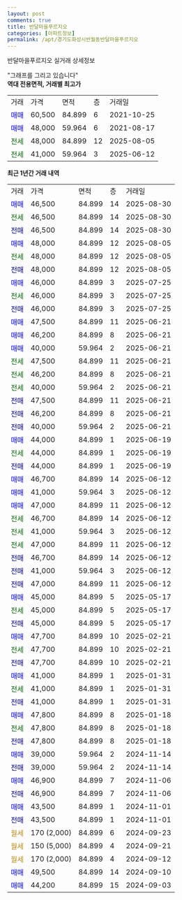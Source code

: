 ```yaml
---
layout: post
comments: true
title: 반달마을푸르지오
categories: [아파트정보]
permalink: /apt/경기도화성시반월동반달마을푸르지오
---
```


반달마을푸르지오 실거래 상세정보

<script type="text/javascript">
  google.charts.load('current', {'packages':['line', 'corechart']});
  google.charts.setOnLoadCallback(drawChart);

  function drawChart() {
    var data = new google.visualization.DataTable();
    data.addColumn('date', '거래일');
    data.addColumn('number', "매매");
    data.addColumn('number', "전세");
    data.addColumn('number', "전매");

    data.addRows([[new Date(Date.parse("2025-08-30")), 46500, null, null], [new Date(Date.parse("2025-08-30")), null, 46500, null], [new Date(Date.parse("2025-08-30")), null, null, 46500], [new Date(Date.parse("2025-08-05")), 48000, null, null], [new Date(Date.parse("2025-08-05")), null, 48000, null], [new Date(Date.parse("2025-08-05")), null, null, 48000], [new Date(Date.parse("2025-07-25")), 46000, null, null], [new Date(Date.parse("2025-07-25")), null, 46000, null], [new Date(Date.parse("2025-07-25")), null, null, 46000], [new Date(Date.parse("2025-06-21")), 47500, null, null], [new Date(Date.parse("2025-06-21")), 46200, null, null], [new Date(Date.parse("2025-06-21")), 40000, null, null], [new Date(Date.parse("2025-06-21")), null, 47500, null], [new Date(Date.parse("2025-06-21")), null, 46200, null], [new Date(Date.parse("2025-06-21")), null, 40000, null], [new Date(Date.parse("2025-06-21")), null, null, 47500], [new Date(Date.parse("2025-06-21")), null, null, 46200], [new Date(Date.parse("2025-06-21")), null, null, 40000], [new Date(Date.parse("2025-06-19")), 44000, null, null], [new Date(Date.parse("2025-06-19")), null, 44000, null], [new Date(Date.parse("2025-06-19")), null, null, 44000], [new Date(Date.parse("2025-06-12")), 46700, null, null], [new Date(Date.parse("2025-06-12")), 41000, null, null], [new Date(Date.parse("2025-06-12")), 47000, null, null], [new Date(Date.parse("2025-06-12")), null, 46700, null], [new Date(Date.parse("2025-06-12")), null, 41000, null], [new Date(Date.parse("2025-06-12")), null, 47000, null], [new Date(Date.parse("2025-06-12")), null, null, 46700], [new Date(Date.parse("2025-06-12")), null, null, 41000], [new Date(Date.parse("2025-06-12")), null, null, 47000], [new Date(Date.parse("2025-05-17")), 45000, null, null], [new Date(Date.parse("2025-05-17")), null, 45000, null], [new Date(Date.parse("2025-05-17")), null, null, 45000], [new Date(Date.parse("2025-02-21")), 47700, null, null], [new Date(Date.parse("2025-02-21")), null, 47700, null], [new Date(Date.parse("2025-02-21")), null, null, 47700], [new Date(Date.parse("2025-01-31")), 41000, null, null], [new Date(Date.parse("2025-01-31")), null, 41000, null], [new Date(Date.parse("2025-01-31")), null, null, 41000], [new Date(Date.parse("2025-01-18")), 47800, null, null], [new Date(Date.parse("2025-01-18")), null, 47800, null], [new Date(Date.parse("2025-01-18")), null, null, 47800], [new Date(Date.parse("2024-11-14")), 39000, null, null], [new Date(Date.parse("2024-11-14")), null, null, 39000], [new Date(Date.parse("2024-11-06")), 46900, null, null], [new Date(Date.parse("2024-11-06")), null, null, 46900], [new Date(Date.parse("2024-11-01")), 43500, null, null], [new Date(Date.parse("2024-11-01")), null, null, 43500], [new Date(Date.parse("2024-09-23")), null, null, null], [new Date(Date.parse("2024-09-21")), null, null, null], [new Date(Date.parse("2024-09-12")), null, null, null], [new Date(Date.parse("2024-09-10")), 49500, null, null], [new Date(Date.parse("2024-09-03")), 44200, null, null]]);

    var options = {
      hAxis: {
        format: 'yyyy/MM/dd'
      },    
      lineWidth: 0,
      pointsVisible: true,    
      title: '최근 1년간 유형별 실거래가 분포',
      legend: { position: 'bottom' }
    };

    var formatter = new google.visualization.NumberFormat({pattern:'###,###'} );
    formatter.format(data, 1);
    formatter.format(data, 2);
    
    setTimeout(function() {
        var chart = new google.visualization.LineChart(document.getElementById('columnchart_material'));
        chart.draw(data, (options));
        document.getElementById('loading').style.display = 'none';
    }, 200);
  }
</script>


<div id="loading" style="z-index:20; display: block; margin-left: 0px">"그래프를 그리고 있습니다"</div>
<div id="columnchart_material" style="width: 95%; margin-left: 0px; display: block"></div>
<!-- contents start -->
<b>역대 전용면적, 거래별 최고가</b>
<table class="sortable">
    <tr>
      <td>거래</td>
      <td>가격</td>
      <td>면적</td>
      <td>층</td>
      <td>거래일</td>
    </tr>
        <tr>
          <td><a style="color: blue">매매</a></td>
          <td>60,500</td>
          <td>84.899</td>
          <td>6</td>
          <td>2021-10-25</td>
        </tr>            <tr>
          <td><a style="color: blue">매매</a></td>
          <td>48,000</td>
          <td>59.964</td>
          <td>6</td>
          <td>2021-08-17</td>
        </tr>        
        <tr>
              <td><a style="color: darkgreen">전세</a></td>
              <td>48,000</td>
              <td>84.899</td>
              <td>12</td>
              <td>2025-08-05</td>
            </tr>            <tr>
              <td><a style="color: darkgreen">전세</a></td>
              <td>41,000</td>
              <td>59.964</td>
              <td>3</td>
              <td>2025-06-12</td>
            </tr>        
    
</table>

<b>최근 1년간 거래 내역</b>

<table class="sortable">
    <tr>
      <td>거래</td>
      <td>가격</td>
      <td>면적</td>
      <td>층</td>
      <td>거래일</td>
    </tr>
    <tr>
      <td><a style="color: blue">매매</a></td>
      <td>46,500</td>
      <td>84.899</td>
      <td>14</td>
      <td>2025-08-30</td>
    </tr>          <tr>
      <td><a style="color: darkgreen">전세</a></td>
      <td>46,500</td>
      <td>84.899</td>
      <td>14</td>
      <td>2025-08-30</td>
    </tr>          <tr>
      <td><a style="color: darkblue">전매</a></td>
      <td>46,500</td>
      <td>84.899</td>
      <td>14</td>
      <td>2025-08-30</td>
    </tr>          <tr>
      <td><a style="color: blue">매매</a></td>
      <td>48,000</td>
      <td>84.899</td>
      <td>12</td>
      <td>2025-08-05</td>
    </tr>          <tr>
      <td><a style="color: darkgreen">전세</a></td>
      <td>48,000</td>
      <td>84.899</td>
      <td>12</td>
      <td>2025-08-05</td>
    </tr>          <tr>
      <td><a style="color: darkblue">전매</a></td>
      <td>48,000</td>
      <td>84.899</td>
      <td>12</td>
      <td>2025-08-05</td>
    </tr>          <tr>
      <td><a style="color: blue">매매</a></td>
      <td>46,000</td>
      <td>84.899</td>
      <td>3</td>
      <td>2025-07-25</td>
    </tr>          <tr>
      <td><a style="color: darkgreen">전세</a></td>
      <td>46,000</td>
      <td>84.899</td>
      <td>3</td>
      <td>2025-07-25</td>
    </tr>          <tr>
      <td><a style="color: darkblue">전매</a></td>
      <td>46,000</td>
      <td>84.899</td>
      <td>3</td>
      <td>2025-07-25</td>
    </tr>          <tr>
      <td><a style="color: blue">매매</a></td>
      <td>47,500</td>
      <td>84.899</td>
      <td>11</td>
      <td>2025-06-21</td>
    </tr>          <tr>
      <td><a style="color: blue">매매</a></td>
      <td>46,200</td>
      <td>84.899</td>
      <td>8</td>
      <td>2025-06-21</td>
    </tr>          <tr>
      <td><a style="color: blue">매매</a></td>
      <td>40,000</td>
      <td>59.964</td>
      <td>2</td>
      <td>2025-06-21</td>
    </tr>          <tr>
      <td><a style="color: darkgreen">전세</a></td>
      <td>47,500</td>
      <td>84.899</td>
      <td>11</td>
      <td>2025-06-21</td>
    </tr>          <tr>
      <td><a style="color: darkgreen">전세</a></td>
      <td>46,200</td>
      <td>84.899</td>
      <td>8</td>
      <td>2025-06-21</td>
    </tr>          <tr>
      <td><a style="color: darkgreen">전세</a></td>
      <td>40,000</td>
      <td>59.964</td>
      <td>2</td>
      <td>2025-06-21</td>
    </tr>          <tr>
      <td><a style="color: darkblue">전매</a></td>
      <td>47,500</td>
      <td>84.899</td>
      <td>11</td>
      <td>2025-06-21</td>
    </tr>          <tr>
      <td><a style="color: darkblue">전매</a></td>
      <td>46,200</td>
      <td>84.899</td>
      <td>8</td>
      <td>2025-06-21</td>
    </tr>          <tr>
      <td><a style="color: darkblue">전매</a></td>
      <td>40,000</td>
      <td>59.964</td>
      <td>2</td>
      <td>2025-06-21</td>
    </tr>          <tr>
      <td><a style="color: blue">매매</a></td>
      <td>44,000</td>
      <td>84.899</td>
      <td>1</td>
      <td>2025-06-19</td>
    </tr>          <tr>
      <td><a style="color: darkgreen">전세</a></td>
      <td>44,000</td>
      <td>84.899</td>
      <td>1</td>
      <td>2025-06-19</td>
    </tr>          <tr>
      <td><a style="color: darkblue">전매</a></td>
      <td>44,000</td>
      <td>84.899</td>
      <td>1</td>
      <td>2025-06-19</td>
    </tr>          <tr>
      <td><a style="color: blue">매매</a></td>
      <td>46,700</td>
      <td>84.899</td>
      <td>14</td>
      <td>2025-06-12</td>
    </tr>          <tr>
      <td><a style="color: blue">매매</a></td>
      <td>41,000</td>
      <td>59.964</td>
      <td>3</td>
      <td>2025-06-12</td>
    </tr>          <tr>
      <td><a style="color: blue">매매</a></td>
      <td>47,000</td>
      <td>84.899</td>
      <td>11</td>
      <td>2025-06-12</td>
    </tr>          <tr>
      <td><a style="color: darkgreen">전세</a></td>
      <td>46,700</td>
      <td>84.899</td>
      <td>14</td>
      <td>2025-06-12</td>
    </tr>          <tr>
      <td><a style="color: darkgreen">전세</a></td>
      <td>41,000</td>
      <td>59.964</td>
      <td>3</td>
      <td>2025-06-12</td>
    </tr>          <tr>
      <td><a style="color: darkgreen">전세</a></td>
      <td>47,000</td>
      <td>84.899</td>
      <td>11</td>
      <td>2025-06-12</td>
    </tr>          <tr>
      <td><a style="color: darkblue">전매</a></td>
      <td>46,700</td>
      <td>84.899</td>
      <td>14</td>
      <td>2025-06-12</td>
    </tr>          <tr>
      <td><a style="color: darkblue">전매</a></td>
      <td>41,000</td>
      <td>59.964</td>
      <td>3</td>
      <td>2025-06-12</td>
    </tr>          <tr>
      <td><a style="color: darkblue">전매</a></td>
      <td>47,000</td>
      <td>84.899</td>
      <td>11</td>
      <td>2025-06-12</td>
    </tr>          <tr>
      <td><a style="color: blue">매매</a></td>
      <td>45,000</td>
      <td>84.899</td>
      <td>5</td>
      <td>2025-05-17</td>
    </tr>          <tr>
      <td><a style="color: darkgreen">전세</a></td>
      <td>45,000</td>
      <td>84.899</td>
      <td>5</td>
      <td>2025-05-17</td>
    </tr>          <tr>
      <td><a style="color: darkblue">전매</a></td>
      <td>45,000</td>
      <td>84.899</td>
      <td>5</td>
      <td>2025-05-17</td>
    </tr>          <tr>
      <td><a style="color: blue">매매</a></td>
      <td>47,700</td>
      <td>84.899</td>
      <td>10</td>
      <td>2025-02-21</td>
    </tr>          <tr>
      <td><a style="color: darkgreen">전세</a></td>
      <td>47,700</td>
      <td>84.899</td>
      <td>10</td>
      <td>2025-02-21</td>
    </tr>          <tr>
      <td><a style="color: darkblue">전매</a></td>
      <td>47,700</td>
      <td>84.899</td>
      <td>10</td>
      <td>2025-02-21</td>
    </tr>          <tr>
      <td><a style="color: blue">매매</a></td>
      <td>41,000</td>
      <td>84.899</td>
      <td>1</td>
      <td>2025-01-31</td>
    </tr>          <tr>
      <td><a style="color: darkgreen">전세</a></td>
      <td>41,000</td>
      <td>84.899</td>
      <td>1</td>
      <td>2025-01-31</td>
    </tr>          <tr>
      <td><a style="color: darkblue">전매</a></td>
      <td>41,000</td>
      <td>84.899</td>
      <td>1</td>
      <td>2025-01-31</td>
    </tr>          <tr>
      <td><a style="color: blue">매매</a></td>
      <td>47,800</td>
      <td>84.899</td>
      <td>8</td>
      <td>2025-01-18</td>
    </tr>          <tr>
      <td><a style="color: darkgreen">전세</a></td>
      <td>47,800</td>
      <td>84.899</td>
      <td>8</td>
      <td>2025-01-18</td>
    </tr>          <tr>
      <td><a style="color: darkblue">전매</a></td>
      <td>47,800</td>
      <td>84.899</td>
      <td>8</td>
      <td>2025-01-18</td>
    </tr>          <tr>
      <td><a style="color: blue">매매</a></td>
      <td>39,000</td>
      <td>59.964</td>
      <td>2</td>
      <td>2024-11-14</td>
    </tr>          <tr>
      <td><a style="color: darkblue">전매</a></td>
      <td>39,000</td>
      <td>59.964</td>
      <td>2</td>
      <td>2024-11-14</td>
    </tr>          <tr>
      <td><a style="color: blue">매매</a></td>
      <td>46,900</td>
      <td>84.899</td>
      <td>7</td>
      <td>2024-11-06</td>
    </tr>          <tr>
      <td><a style="color: darkblue">전매</a></td>
      <td>46,900</td>
      <td>84.899</td>
      <td>7</td>
      <td>2024-11-06</td>
    </tr>          <tr>
      <td><a style="color: blue">매매</a></td>
      <td>43,500</td>
      <td>84.899</td>
      <td>1</td>
      <td>2024-11-01</td>
    </tr>          <tr>
      <td><a style="color: darkblue">전매</a></td>
      <td>43,500</td>
      <td>84.899</td>
      <td>1</td>
      <td>2024-11-01</td>
    </tr>          <tr>
      <td><a style="color: darkgoldenrod">월세</a></td>
      <td>170 (2,000)</td>
      <td>84.899</td>
      <td>6</td>
      <td>2024-09-23</td>
    </tr>          <tr>
      <td><a style="color: darkgoldenrod">월세</a></td>
      <td>150 (5,000)</td>
      <td>84.899</td>
      <td>4</td>
      <td>2024-09-21</td>
    </tr>          <tr>
      <td><a style="color: darkgoldenrod">월세</a></td>
      <td>170 (2,000)</td>
      <td>84.899</td>
      <td>4</td>
      <td>2024-09-12</td>
    </tr>          <tr>
      <td><a style="color: blue">매매</a></td>
      <td>49,500</td>
      <td>84.899</td>
      <td>14</td>
      <td>2024-09-10</td>
    </tr>          <tr>
      <td><a style="color: blue">매매</a></td>
      <td>44,200</td>
      <td>84.899</td>
      <td>15</td>
      <td>2024-09-03</td>
    </tr>      </table>
<!-- contents end -->    

